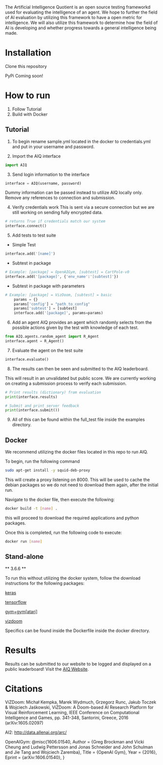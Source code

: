 The Artificial Intelligence Quotient is an open source testing frameworkd used for evaluating the intelligence of an agent. We hope to further the field of AI evaluation by utilizing this framework to have a open metric for intelligence. We will also utilize this framework to determine how the field of AI is developing and whether progress towards a general intelligence being made.

# Installation
Clone this repository

PyPi Coming soon!

# How to run

1. Follow Tutorial
2. Build with Docker


## Tutorial

1. To begin rename sample.yml located in the docker to credentials.yml and
put in your username and password. 

2. Import the AIQ interface
```python
import AIQ
```


3. Send login information to the interface
```python
interface = AIQ(username, password)
```
Dummy information can be passed instead to utilize AIQ locally only.
Remove any references to connection and submission.

4. Verify credentials work
This is sent via a secure connection but we are still working on sending fully encrypted data.
```python
# returns True if credentials match our system
interface.connect()
```

5. Add tests to test suite
  * Simple Test
```python
interface.add('[name]')
```

  * Subtest in package
```python
# Example: [package] = OpenAIGym, [subtest] = CartPole-v0
interface.add('[package]', {'env_name':'[subtest]'})
```

  * Subtest in package with parameters
```python
# Example: [package] = VizDoom, [subtest] = basic
    params = {}
    params['config'] = "path_to_config"
    params['subtest'] = [subtest]
    interface.add('[package]', params=params)
```


6. Add an agent
AIQ provides an agent which randomly selects from the possible actions given
by the test with knowledge of each test.
```python
from AIQ.agents.random_agent import R_Agent
interface.agent = R_Agent()
```


7. Evaluate the agent on the test suite
```python
interface.evaluate()
```


8. The results can then be seen and submitted to the AIQ leaderboard.

This will result in an unvalidated but public score. We are currently working on
creating a submission process to verify each submission.

```python
# Print results (dictionary) from evaluation
print(interface.results)

# Submit and print server feedback
print(interface.submit())
```

9. All of this can be found within the full_test file inside the examples directory.

## Docker
We recommend utilizing the docker files located in this repo to run AIQ.

To begin, run the following command

```bash
sudo apt-get install -y squid-deb-proxy
```
This will create a proxy listening on 8000. This will be used to cache the debian packages so we do not need to download them again, after the initial run.

Navigate to the docker file, then execute the following:

```bash
docker build -t [name] .
```

this will proceed to download the required applications and python packages.

Once this is completed, run the following code to execute:

```bash
docker run [name]
```


## Stand-alone
** 3.6.6 **

To run this without utilizing the docker system, follow the download
instructions for the following packages:

[keras](https://github.com/keras-team/keras)

[tensorflow](https://github.com/tensorflow/tensorflow)

[gym+gym[atari]](https://github.com/openai/gym)

[vizdoom](https://github.com/mwydmuch/ViZDoom)

Specifics can be found inside the Dockerfile inside the docker directory.


# Results
Results can be submitted to our website to be logged and displayed on a public leaderboard!
Visit the [AIQ Website](https://portal.eecs.wsu.edu/aiq/).


# Citations
ViZDoom:
Michał Kempka, Marek Wydmuch, Grzegorz Runc, Jakub Toczek & Wojciech Jaśkowski, ViZDoom: A Doom-based AI Research Platform for Visual Reinforcement Learning, IEEE Conference on Computational Intelligence and Games, pp. 341-348, Santorini, Greece, 2016	(arXiv:1605.02097)

AI2:
http://data.allenai.org/arc/

OpenAIGym:
@misc{1606.01540,
  Author = {Greg Brockman and Vicki Cheung and Ludwig Pettersson and Jonas Schneider and John Schulman and Jie Tang and Wojciech Zaremba},
  Title = {OpenAI Gym},
  Year = {2016},
  Eprint = {arXiv:1606.01540},
}
